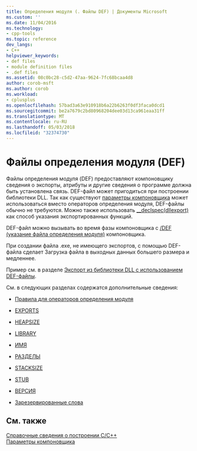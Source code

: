 ```yaml
---
title: Определения модуля (. Файлы DEF) | Документы Microsoft
ms.custom: ''
ms.date: 11/04/2016
ms.technology:
- cpp-tools
ms.topic: reference
dev_langs:
- C++
helpviewer_keywords:
- def files
- module definition files
- .def files
ms.assetid: 08c0bc28-c5d2-47aa-9624-7fc68bcaa4d8
author: corob-msft
ms.author: corob
ms.workload:
- cplusplus
ms.openlocfilehash: 57bad3a63e910918b6a22b6263f0df3faca0dcd1
ms.sourcegitcommit: be2a7679c2bd80968204dee03d13ca961eaa31ff
ms.translationtype: MT
ms.contentlocale: ru-RU
ms.lasthandoff: 05/03/2018
ms.locfileid: "32374730"
---
```

# <a name="module-definition-def-files"></a>Файлы определения модуля (DEF)
Файлы определения модуля (DEF) предоставляют компоновщику сведения о экспорты, атрибуты и другие сведения о программе должна быть установлена связь. DEF-файл может пригодиться при построении библиотеки DLL. Так как существуют [параметры компоновщика](../../build/reference/linker-options.md) может использоваться вместо операторов определения модуля, DEF-файлы обычно не требуются. Можно также использовать [__declspec(dllexport)](../../build/exporting-from-a-dll-using-declspec-dllexport.md) как способ указания экспортированных функций.  
  
 DEF-файл можно вызывать во время фазы компоновщика с [/DEF (указание файла определения модуля)](../../build/reference/def-specify-module-definition-file.md) компоновщика.  
  
 При создании файла .exe, не имеющего экспортов, с помощью DEF-файла сделает Загрузка файла в выходных данных большего размера и медленнее.  
  
 Пример см. в разделе [Экспорт из библиотеки DLL с использованием DEF-файлы](../../build/exporting-from-a-dll-using-def-files.md).  
  
 См. в следующих разделах содержатся дополнительные сведения:  
  
-   [Правила для операторов определения модуля](../../build/reference/rules-for-module-definition-statements.md)  
  
-   [EXPORTS](../../build/reference/exports.md)  
  
-   [HEAPSIZE](../../build/reference/heapsize.md)  
  
-   [LIBRARY](../../build/reference/library.md)  
  
-   [ИМЯ](../../build/reference/name-c-cpp.md)  
  
-   [РАЗДЕЛЫ](../../build/reference/sections-c-cpp.md)  
  
-   [STACKSIZE](../../build/reference/stacksize.md)  
  
-   [STUB](../../build/reference/stub.md)  
  
-   [ВЕРСИЯ](../../build/reference/version-c-cpp.md)  
  
-   [Зарезервированные слова](../../build/reference/reserved-words.md)  
  
## <a name="see-also"></a>См. также  
 [Справочные сведения о построении C/C++](../../build/reference/c-cpp-building-reference.md)   
 [Параметры компоновщика](../../build/reference/linker-options.md)  